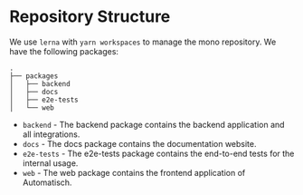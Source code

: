 # Repository Structure

We use `lerna` with `yarn workspaces` to manage the mono repository. We have the following packages:

```
.
├── packages
│   ├── backend
│   ├── docs
│   ├── e2e-tests
│   └── web
```

- `backend` - The backend package contains the backend application and all integrations.
- `docs` - The docs package contains the documentation website.
- `e2e-tests` - The e2e-tests package contains the end-to-end tests for the internal usage.
- `web` - The web package contains the frontend application of Automatisch.
